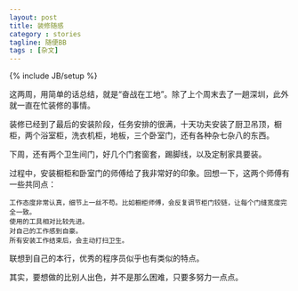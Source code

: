 ```yaml
---
layout: post
title: 装修随感
category : stories
tagline: 随便BB
tags : [杂文]
---
```

{% include JB/setup %}

这两周，用简单的话总结，就是“奋战在工地”。除了上个周末去了一趟深圳，此外就一直在忙装修的事情。

装修已经到了最后的安装阶段，任务安排的很满，十天功夫安装了厨卫吊顶，橱柜，两个浴室柜，洗衣机柜，地板，三个卧室门，还有各种杂七杂八的东西。

下周，还有两个卫生间门，好几个门套窗套，踢脚线，以及定制家具要装。

过程中，安装橱柜和卧室门的师傅给了我非常好的印象。回想一下，这两个师傅有一些共同点：

	工作态度非常认真，细节上一丝不苟。比如橱柜师傅，会反复调节柜门铰链，让每个门缝宽度完全一致。
	使用的工具相对比较先进。
	对自己的工作感到自豪。
	所有安装工作结束后，会主动打扫卫生。

联想到自己的本行，优秀的程序员似乎也有类似的特点。

其实，要想做的比别人出色，并不是那么困难，只要多努力一点点。